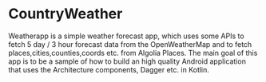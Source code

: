 # CountryWeather
Weatherapp is a simple weather forecast app, which uses some APIs to fetch 5 day / 3 hour forecast data from the OpenWeatherMap and to fetch places,cities,counties,coords etc. from Algolia Places. The main goal of this app is to be a sample of how to build an high quality Android application that uses the Architecture components, Dagger etc. in Kotlin.
